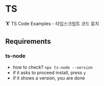 # TS

🏋️ TS Code Examples - 타입스크립트 코드 뭉치

## Requirements

### ts-node

- how to check?
  `npx ts-node --version`
- if it asks to proceed install, press `y`
- if it shows a version, you are done
